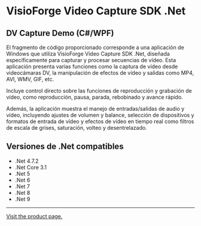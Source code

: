 ﻿# VisioForge Video Capture SDK .Net

## DV Capture Demo (C#/WPF)

El fragmento de código proporcionado corresponde a una aplicación de Windows que utiliza VisioForge Video Capture SDK .Net, diseñada específicamente para capturar y procesar secuencias de vídeo. Esta aplicación presenta varias funciones como la captura de vídeo desde videocámaras DV, la manipulación de efectos de vídeo y salidas como MP4, AVI, WMV, GIF, etc.

Incluye control directo sobre las funciones de reproducción y grabación de vídeo, como reproducción, pausa, parada, rebobinado y avance rápido.

Además, la aplicación muestra el manejo de entradas/salidas de audio y vídeo, incluyendo ajustes de volumen y balance, selección de dispositivos y formatos de entrada de vídeo y efectos de vídeo en tiempo real como filtros de escala de grises, saturación, volteo y desentrelazado.

## Versiones de .Net compatibles

* .Net 4.7.2
* .Net Core 3.1
* .Net 5
* .Net 6
* .Net 7
* .Net 8
* .Net 9

---

[Visit the product page.](https://www.visioforge.com/video-capture-sdk-net)
